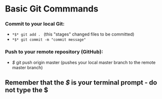 Basic Git Commmands
============

### Commit to your local Git:

-  `*$* git add . `
  (this "stages" changed files to be committed)
-  `*$* git commit -m "commit message"`

### Push to your remote repository (GitHub):

-  *$* git push origin master (pushes your local master branch to the remote master branch)

Remember that the *$* is your terminal prompt - do not type the $
----------------------
